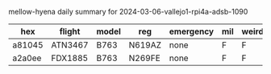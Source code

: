 mellow-hyena daily summary for 2024-03-06-vallejo1-rpi4a-adsb-1090

|hex|flight|model|reg|emergency|mil|weirdo|
|--|--|--|--|--|--|--|
|a81045|ATN3467|B763|N619AZ|none|F|F|
|a2a0ee|FDX1885|B763|N269FE|none|F|F|
